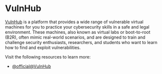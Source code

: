 # VulnHub

[VulnHub](https://www.vulnhub.com/) is a platform that provides a wide range of vulnerable virtual machines for you to practice your cybersecurity skills in a safe and legal environment. These machines, also known as virtual labs or boot-to-root (B2R), often mimic real-world scenarios, and are designed to train and challenge security enthusiasts, researchers, and students who want to learn how to find and exploit vulnerabilities.

Visit the following resources to learn more:

- [@official@VulnHub](https://www.vulnhub.com/)